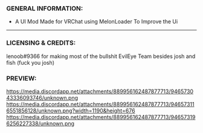 ### GENERAL INFORMATION:

- A UI Mod Made for VRChat using MelonLoader To Improve the Ui

---

### LICENSING & CREDITS:

lenoob#9366 for making most of the bullshit
EvilEye Team besides josh and fish 
(fuck you josh)
### PREVIEW:
https://media.discordapp.net/attachments/889956162487877713/946573043336093746/unknown.png
https://media.discordapp.net/attachments/889956162487877713/946573116551856128/unknown.png?width=1190&height=676
https://media.discordapp.net/attachments/889956162487877713/946573196256227338/unknown.png
